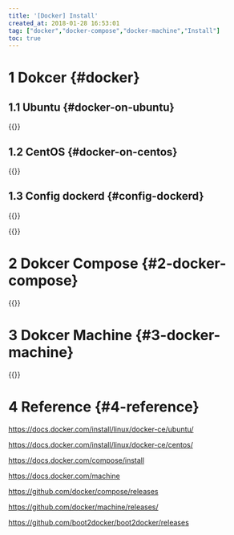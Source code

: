 ```yaml
---
title: '[Docker] Install'
created_at: 2018-01-28 16:53:01
tag: ["docker","docker-compose","docker-machine","Install"]
toc: true
---
```


# 1 Dokcer {#docker}

## 1.1 Ubuntu {#docker-on-ubuntu} 

{{<highlight-file file="docker-on-ubuntu.sh" lang="bash">}}

## 1.2 CentOS {#docker-on-centos}

{{<highlight-file file="docker-on-centos.sh" lang="bash">}}

## 1.3 Config dockerd {#config-dockerd}

{{<highlight-file file="config-dockerd.sh" lang="bash">}}

{{<highlight-file file="daemon.json" lang="json">}}


# 2 Dokcer Compose {#2-docker-compose}

{{<highlight-file file="docker-compose.sh" lang="bash">}}


# 3 Dokcer Machine {#3-docker-machine}

{{<highlight-file file="docker-machine.sh" lang="bash">}}


# 4 Reference {#4-reference}

https://docs.docker.com/install/linux/docker-ce/ubuntu/

https://docs.docker.com/install/linux/docker-ce/centos/

https://docs.docker.com/compose/install

https://docs.docker.com/machine

https://github.com/docker/compose/releases

https://github.com/docker/machine/releases/

https://github.com/boot2docker/boot2docker/releases

[install.docker-on-ubuntu.sh]:install.docker-on-ubuntu.sh
[install.docker-on-centos.sh]:install.docker-on-centos.sh
[config.dockerd.sh]:config.dockerd.sh

[install.docker-compose.sh]:install.docker-compose.sh
[install.docker-machine.sh]:install.docker-machine.sh
